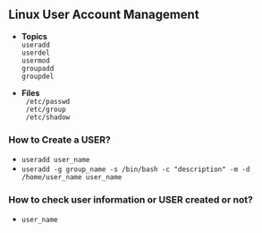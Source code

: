 ## Linux User Account Management

- __Topics__  
```useradd```  
```userdel```  
```usermod```  
```groupadd```  
```groupdel```  

- __Files__  
``` /etc/passwd```  
``` /etc/group```  
``` /etc/shadow```

### How to Create a USER?
- ```useradd user_name```
- ```useradd -g group_name -s /bin/bash -c "description" -m -d /home/user_name user_name```

### How to check user information or USER created or not?
- ```user_name```
